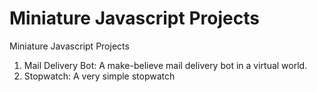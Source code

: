 # Miniature Javascript Projects

Miniature Javascript Projects

1. Mail Delivery Bot: A make-believe mail delivery bot in a virtual world.
2. Stopwatch: A very simple stopwatch
